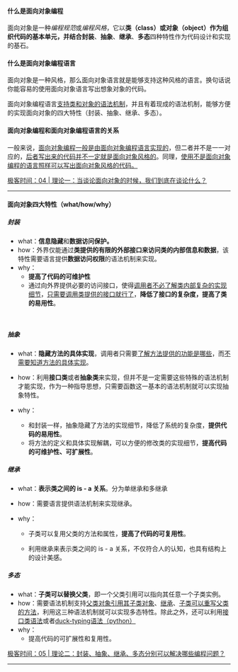 #### 什么是面向对象编程

面向对象是一种*编程规范*或*编程风格*，它以**类（class）或对象（object）**作为组织代码的基本单元，并结合**封装**、**抽象**、**继承**、**多态**四种特性作为代码设计和实现的基石。



#### 什么是面向对象编程语言

面向对象是一种风格，那么面向对象语言就是能够支持这种风格的语言。换句话说你能容易的使用面向对象语言写出想象对象的代码。

面向对象编程语言<u>支持类和对象的语法机制</u>，并且有着现成的语法机制，能够方便的实现面向对象的四大特性（封装、抽象、继承、多态）。



#### 面向对象编程和面向对象编程语言的关系

一般来说，<u>面向对象编程一般是由面向对象编程语言实现的</u>，但二者并不是一一对应的，<u>后者写出来的代码并不一定就是面向对象风格的</u>。同理，<u>使用不是面向对象编程的语言照样可以写出面向对象风格的代码。</u>



[极客时间：04 | 理论一：当谈论面向对象的时候，我们到底在谈论什么？]()

------



#### 面向对象四大特性（what/how/why）



##### 封装

- what：**信息隐藏**和**数据访问保护。**
- how：外界仅能通过**类提供的有限的外部接口来访问类的内部信息和数据**，该特性需要语言提供**数据访问权限**的语法机制来实现。
- why：
  - **提高了代码的可维护性**
  - 通过向外界提供必要的访问接口，使得<u>调用者不必了解类内部复杂的实现细节</u>，<u>只需要调用类提供的接口就行了</u>，**降低了接口的复杂度，提高了类的易用性**。

​	

##### 抽象

- what：**隐藏方法的具体实现**，调用者只需要<u>了解方法提供的功能是哪些</u>，而<u>不需要知道方法的具体实现</u>。

- how：利用**接口类**或者**抽象类**来实现，但并不是一定需要这些特殊的语法机制才能实现，作为一种指导思想，只需要函数这一基本的语法机制就可以实现抽象特性。

- why：

  - 和封装一样，抽象隐藏了方法的实现细节，降低了系统的复杂度，**提供代码的易用性**。
  - 将方法的定义和具体实现解耦，可以方便的修改类的实现细节，**提高代码的可维护性、可扩展性**。

  

##### 继承

- what：**表示类之间的 is - a 关系**。分为单继承和多继承

- how：需要语言提供语法机制来实现继承。

- why：

  - 子类可以复用父类的方法和属性，**提高了代码的可复用性**。

  - 利用继承来表示类之间的 is - a 关系，不仅符合人的认知，也具有结构上的设计美感。

    

##### 多态

- what：**子类可以替换父类**，即一个父类引用可以指向其任意一个子类实例。
- how：需要语法机制支持<u>父类对象引用其子类对象</u>、<u>继承</u>、<u>子类可以重写父类的方法</u>，利用这三种语法机制就可以实现多态特性。除此之外，还可以利用<u>接口类语法</u>或者<u>duck-typing语法（python）</u>
- why：
  - 提高代码的可扩展性和复用性。



[极客时间：05 | 理论二：封装、抽象、继承、多态分别可以解决哪些编程问题？](https://time.geekbang.org/column/article/161114)

------


